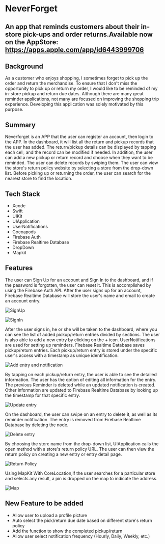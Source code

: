 # NeverForget
## An app that reminds customers about their in-store pick-ups and order returns.Available now on the AppStore: https://apps.apple.com/app/id6443999706

## Background
As a customer who enjoys shopping, I sometimes forget to pick up the order and return the merchandise. To ensure that I don't miss the opportunity to pick up or return my order, I would like to be reminded of my in-store pickup and return due dates. Although there are many great reminder applications, not many are focused on improving the shopping trip experience. Developing this application was solely motivated by this purpose.

## Summary
Neverforget is an APP that the user can register an account, then login to the APP. In the dashboard, it will list all the return and pickup records that the user has added. The return/pickup details can be displayed by tapping each cell, and the record can be modified if needed. In addition, the user can add a new pickup or return record and choose when they want to be reminded. The user can delete records by swiping them. The user can view the store's return policy website by selecting a store from the drop-down list. Before picking up or returning the order, the user can search for the nearest store to find the location.

## Tech Stack
- Xcode
- Swift
- UIKit
- UIApplication
- UserNotifications
- Cocoapods
- Firebase Auth
- Firebase Realtime Database
- DropDown
- Mapkit

## Features
The user can Sign Up for an account and Sign In to the dashboard, and if the password is forgotten, the user can reset it. This is accomplished by using the Firebase Auth API. After the user signs up for an account, Firebase Realtime Database will store the user's name and email to create an account entry.

![SignUp](/Neverforget/sc/signup.gif)

![SignIn](/Neverforget/sc/forgotpwsignin.gif)

After the user signs in, he or she will be taken to the dashboard, where you can see the list of added pickup/return entries divided by sections. The user is also able to add a new entry by clicking on the + icon. UserNotifications are used for setting up reminders. Firebase Realtime Database saves pickup/return entries. Each pickup/return entry is stored under the specific user's access with a timestamp as unique identification.

![Add entry and notification](/Neverforget/sc/addentryandnoti.gif)

By tapping on each pickup/return entry, the user is able to see the detailed information. The user has the option of editing all information for the entry. The previous Reminder is deleted while an updated notification is created. Other information are updated to Firebase Realtime Database by looking up the timestamp for that specific entry.

![Update entry](/Neverforget/sc/updateentry.gif)

On the dashboard, the user can swipe on an entry to delete it, as well as its reminder notification. The entry is removed from Firebase Realtime Database by deleting the node.

![Delete entry](/Neverforget/sc/deleteentry.gif)

By choosing the store name from the drop-down list, UIApplication calls the open method with a store's return policy URL. The user can then view the return policy on creating a new entry or entry detail page. 

![Return Policy](/Neverforget/sc/checkreturnpolicy.gif)

Using MapKit With CoreLocation,if the user searches for a particular store and selects any result, a pin is dropped on the map to indicate the address.

![Map](/Neverforget/sc/openmap.gif)

## New Feature to be added
- Allow user to upload a profile picture
- Auto select the pick/return due date based on different store's return policy
- Add the function to show the completed pickup/return
- Allow user select notification frequency (Hourly, Daily, Weekly, etc.)
